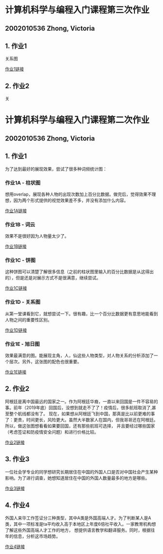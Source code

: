 # 计算机科学与编程入门课程第三次作业
## 2002010536 Zhong, Victoria
## 1. 作业1
   关系图
   
   [作业1链接](https://viktoriamadness.github.io/%E5%85%B3%E7%B3%BB%E5%9B%BE-%E5%88%86%E7%B1%BB-%E8%A5%BF%E6%B8%B8%E8%AE%B0.html)
   
## 2. 作业2
   关
   

# 计算机科学与编程入门课程第二次作业
## 2002010536 Zhong, Victoria
## 1. 作业1
   为了达到最好的展现效果，尝试了很多种词频统计图：
   
### 作业1A - 柱状图
   想用overlap，展现各种人物的出现次数加上百分比数据。做完后，觉得效果不理想，因为两个形式提供的视觉效果差不多，并没有添加什么内容。
   
   [作业1A链接](https://viktoriamadness.github.io/%E8%A5%BF%E6%B8%B8%E8%AE%B0%E4%BA%BA%E7%89%A9%E8%AF%8D%E9%A2%91%20A.html)
   
### 作业1B - 词云
   效果不是很好因为人物量太少了。
   
   [作业1B链接](https://viktoriamadness.github.io/%E8%A5%BF%E6%B8%B8%E8%AE%B0%E4%BA%BA%E7%89%A9%E8%AF%8D%E4%BA%91%20B.html)
   
### 作业1C - 饼图
   这种饼图可以清楚了解很多信息（之前的柱状图里输入的百分比数据是从这得出的），但是还是对展示方式不是很满意，继续尝试。
   
   [作业1C链接](https://viktoriamadness.github.io/%E8%A5%BF%E6%B8%B8%E8%AE%B0%E4%BA%BA%E7%89%A9%E8%AF%8D%E9%A2%91%20C.html)
   
### 作业1D - 关系图
   从第一堂课看到它，就想尝试一下。很有趣，比一个百分比数据更有意思地能看到人物之间的重要性区别。
   
   [作业1D链接](https://viktoriamadness.github.io/%E8%A5%BF%E6%B8%B8%E8%AE%B0-%E4%BA%BA%E7%89%A9%E8%AF%8D%E9%A2%91%20D.html)
   
### 作业1E - 旭日图
   效果最满意的图。能展现主角，人，仙这些人物类型，对人物关系的分析添加了一个层次。另外，这张图的配色也很重要。
   
   [作业1E链接](https://viktoriamadness.github.io/%E8%A5%BF%E6%B8%B8%E8%AE%B0-%E4%BA%BA%E7%89%A9%E8%AF%8D%E9%A2%91%20E.html)
   
## 2. 作业2
   阿根廷是离中国最远的国家之一。作为阿根廷华裔，一直以来回国是一件不容易的事。前年（2019年底）回国后，没想到就走不了了！疫情后，很多航班取消了,甚至整个航线都没有了。
   现在，如果想从阿根廷飞到中国，那真是比以前更难的事了：更贵，时间更长，风险更大。虽然大半数家人在国内，但我哥哥还在阿根廷。所以，做这张图想看看如果要回国，还有那些航班可选择，
   并且要经过哪些国家（考虑签证和防疫情安全问题）和进行价格比较。
   
   [作业2链接](https://viktoriamadness.github.io/2021%E9%98%BF%E6%A0%B9%E5%BB%B7%E5%88%B0%E4%B8%AD%E5%9B%BD%E8%88%AA%E7%A9%BA%E7%BA%BF.html)
   
## 3. 作业3
   一位社会学专业的同学想研究长期居住在中国的外国人口是否对中国社会产生某种影响。为了进行调查，她想知道居住在中国的外国人数量最多的地方是哪些。
   
   [作业3链接](https://viktoriamadness.github.io/%E5%85%A8%E5%9B%BD%E5%A4%96%E5%9B%BD%E4%BA%BA%E5%8F%A3%E6%95%B0%E6%8D%AE%E5%9C%B0%E5%9B%BE.html)

## 4. 作业4
   外国人来华工作签证分三种类型，其中A类是外国高端人才。为了判断某人是A类，其中一项标准是ta平均收入高于本地区上年度6倍社平收入。一家教育机构想了解这些外国高端人才工作的地方，
   想提供语言教学和翻译服务。同时，根据往年的信息，分析这市场趋势。

   [作业4链接](https://viktoriamadness.github.io/%E5%A4%96%E5%9B%BD%E9%AB%98%E7%AB%AF%E4%BA%BA%E6%89%8D%E6%95%B0%E6%8D%AE.html)
   
